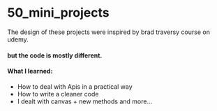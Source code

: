 # 50_mini_projects
The design of these projects were inspired by brad traversy course on udemy.
#### but the code is mostly different.
#### What I learned:
 - How to deal with Apis in a practical way
 - How to write a cleaner code
 - I dealt with canvas + new methods
 and more...
